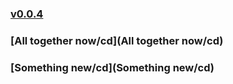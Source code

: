 ### [v0.0.4](https://github.com/littleflute/the-Beatles/edit/master/README.md)
### [All together now/cd](All together now/cd)
### [Something new/cd](Something new/cd)
